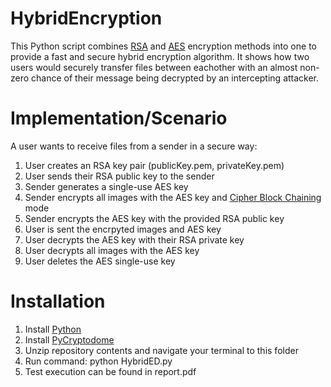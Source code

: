 # HybridEncryption
This Python script combines [RSA](https://en.wikipedia.org/wiki/RSA_(cryptosystem)) and [AES](https://en.wikipedia.org/wiki/Advanced_Encryption_Standard) encryption methods into one to provide a fast and secure hybrid encryption algorithm. It shows how two users would securely transfer files between eachother with an almost non-zero chance of their message being decrypted by an intercepting attacker.

# Implementation/Scenario
A user wants to receive files from a sender in a secure way:
1. User creates an RSA key pair (publicKey.pem, privateKey.pem)
2. User sends their RSA public key to the sender
3. Sender generates a single-use AES key
4. Sender encrypts all images with the AES key and [Cipher Block Chaining](https://en.wikipedia.org/wiki/Block_cipher_mode_of_operation#Cipher_block_chaining_(CBC):~:text=citation%20needed%5D-,Cipher%20block%20chaining%20(CBC),-%5Bedit%5D) mode
5. Sender encrypts the AES key with the provided RSA public key
6. User is sent the encrpyted images and AES key
7. User decrypts the AES key with their RSA private key
8. User decrypts all images with the AES key
9. User deletes the AES single-use key
 
# Installation
1. Install [Python](https://www.python.org/)
2. Install [PyCryptodome](https://pypi.org/project/pycryptodome/)
3. Unzip repository contents and navigate your terminal to this folder
4. Run command: python HybridED.py
5. Test execution can be found in report.pdf
